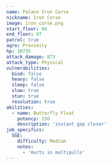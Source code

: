 ```yaml
---
name: Palace Iron Corse
nickname: Iron Corse
image: iron_corse.png
start_floor: 94
end_floor: 97
patrol: true
agro: Proximity
hp: 10735
attack_damage: 873
attack_type: Physical
vulnerabilities:
  bind: false
  heavy: false
  sleep: false
  slow: true
  stun: true
  resolution: true
abilities:
  - name: Butterfly Float
    potency: 150
    description: 'instant gap closer'
job_specifics:
  SGE:
    difficulty: Medium
    notes:
      - 'Hurts in multipulls'
---
```

